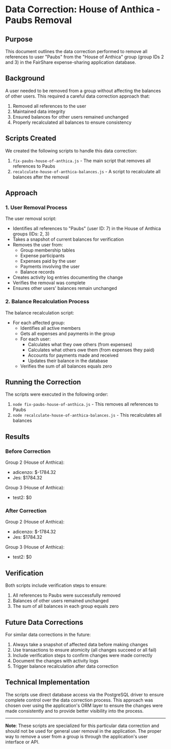 # Data Correction: House of Anthica - Paubs Removal

## Purpose

This document outlines the data correction performed to remove all references to user "Paubs" from the "House of Anthica" group (group IDs 2 and 3) in the FairShare expense-sharing application database.

## Background

A user needed to be removed from a group without affecting the balances of other users. This required a careful data correction approach that:

1. Removed all references to the user
2. Maintained data integrity
3. Ensured balances for other users remained unchanged
4. Properly recalculated all balances to ensure consistency

## Scripts Created

We created the following scripts to handle this data correction:

1. `fix-paubs-house-of-anthica.js` - The main script that removes all references to Paubs
2. `recalculate-house-of-anthica-balances.js` - A script to recalculate all balances after the removal

## Approach

### 1. User Removal Process

The user removal script:

- Identifies all references to "Paubs" (user ID: 7) in the House of Anthica groups (IDs: 2, 3)
- Takes a snapshot of current balances for verification
- Removes the user from:
  - Group membership tables
  - Expense participants
  - Expenses paid by the user
  - Payments involving the user
  - Balance records
- Creates activity log entries documenting the change
- Verifies the removal was complete
- Ensures other users' balances remain unchanged

### 2. Balance Recalculation Process

The balance recalculation script:

- For each affected group:
  - Identifies all active members
  - Gets all expenses and payments in the group
  - For each user:
    - Calculates what they owe others (from expenses)
    - Calculates what others owe them (from expenses they paid)
    - Accounts for payments made and received
    - Updates their balance in the database
  - Verifies the sum of all balances equals zero

## Running the Correction

The scripts were executed in the following order:

1. `node fix-paubs-house-of-anthica.js` - This removes all references to Paubs
2. `node recalculate-house-of-anthica-balances.js` - This recalculates all balances

## Results

### Before Correction

Group 2 (House of Anthica):
- adicenzo: $-1784.32
- Jes: $1784.32

Group 3 (House of Anthica):
- test2: $0

### After Correction

Group 2 (House of Anthica):
- adicenzo: $-1784.32
- Jes: $1784.32

Group 3 (House of Anthica):
- test2: $0

## Verification

Both scripts include verification steps to ensure:

1. All references to Paubs were successfully removed
2. Balances of other users remained unchanged
3. The sum of all balances in each group equals zero

## Future Data Corrections

For similar data corrections in the future:

1. Always take a snapshot of affected data before making changes
2. Use transactions to ensure atomicity (all changes succeed or all fail)
3. Include verification steps to confirm changes were made correctly
4. Document the changes with activity logs
5. Trigger balance recalculation after data correction

## Technical Implementation

The scripts use direct database access via the PostgreSQL driver to ensure complete control over the data correction process. This approach was chosen over using the application's ORM layer to ensure the changes were made consistently and to provide better visibility into the process.

---

**Note**: These scripts are specialized for this particular data correction and should not be used for general user removal in the application. The proper way to remove a user from a group is through the application's user interface or API.